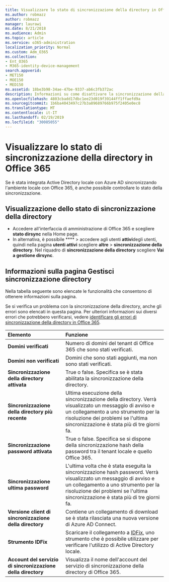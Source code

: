 ```yaml
---
title: Visualizzare lo stato di sincronizzazione della directory in Office 365
ms.author: robmazz
author: robmazz
manager: laurawi
ms.date: 8/21/2018
ms.audience: Admin
ms.topic: article
ms.service: o365-administration
localization_priority: Normal
ms.custom: Adm_O365
ms.collection:
- Ent_O365
- M365-identity-device-management
search.appverid:
- MET150
- MOE150
- MED150
ms.assetid: 18be3b98-34ae-47be-9337-ab6c3fb372ac
description: Informazioni su come disattivare la sincronizzazione della directory. È anche possibile visualizzarne lo stato.
ms.openlocfilehash: 4803cbadd17dbc1ee23d019f39144ff1ffaefd9a
ms.sourcegitcommit: 1b6ba4043497c27b3a89689766b975f2405e0ec8
ms.translationtype: MT
ms.contentlocale: it-IT
ms.lasthandoff: 02/19/2019
ms.locfileid: "30085055"
---
```

# <a name="view-directory-synchronization-status-in-office-365"></a>Visualizzare lo stato di sincronizzazione della directory in Office 365
Se è stata integrata Active Directory locale con Azure AD sincronizzando l'ambiente locale con Office 365, è anche possibile controllare lo stato della sincronizzazione.
  
## <a name="view-directory-synchronization-status"></a>Visualizzazione dello stato di sincronizzazione della directory
- Accedere all'interfaccia di amministrazione di Office 365 e scegliere **stato dirsync** nella Home page. 
- In alternativa, è possibile **** \> accedere agli utenti **attivi**degli utenti, quindi nella pagina **utenti attivi** scegliere **altre** \> **sincronizzazione della directory**. Nel riquadro di **sincronizzazione della directory** scegliere **Vai a gestione dirsync**.
    
## <a name="information-on-the-manage-directory-synchronization-page"></a>Informazioni sulla pagina Gestisci sincronizzazione directory

Nella tabella seguente sono elencate le funzionalità che consentono di ottenere informazioni sulla pagina.
  
Se si verifica un problema con la sincronizzazione della directory, anche gli errori sono elencati in questa pagina. Per ulteriori informazioni sui diversi errori che potrebbero verificarsi, vedere [identificare gli errori di sincronizzazione della directory in Office 365](identify-directory-synchronization-errors.md).
  
|**Elemento**|**Funzione**|
|:-----|:-----|
|**Domini verificati** | Numero di domini del tenant di Office 365 che sono stati verificati. |
|**Domini non verificati** | Domini che sono stati aggiunti, ma non sono stati verificati. |
|**Sincronizzazione della directory attivata** |True o false. Specifica se è stata abilitata la sincronizzazione della directory. |
|**Sincronizzazione della directory più recente** | Ultima esecuzione della sincronizzazione della directory. Verrà visualizzato un messaggio di avviso e un collegamento a uno strumento per la risoluzione dei problemi se l'ultima sincronizzazione è stata più di tre giorni fa. |
|**Sincronizzazione password attivata** | True o false. Specifica se si dispone della sincronizzazione hash della password tra il tenant locale e quello Office 365. |
|**Sincronizzazione ultima password** | L'ultima volta che è stata eseguita la sincronizzazione hash password. Verrà visualizzato un messaggio di avviso e un collegamento a uno strumento per la risoluzione dei problemi se l'ultima sincronizzazione è stata più di tre giorni fa. |
|**Versione client di sincronizzazione della directory** | Contiene un collegamento di download se è stata rilasciata una nuova versione di Azure AD Connect. |
|**Strumento IDFix** | Scaricare il collegamento a [IDFix](install-and-run-idfix.md), uno strumento che è possibile utilizzare per verificare l'utilizzo di Active Directory locale. |
|**Account del servizio di sincronizzazione della directory** | Visualizza il nome dell'account del servizio di sincronizzazione della directory di Office 365. |